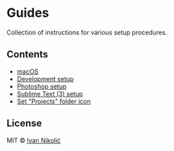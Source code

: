 # Guides

Collection of instructions for various setup procedures.

## Contents

* [macOS](macos/README.md)
* [Development setup](development/README.md)
* [Photoshop setup](photoshop/README.md)
* [Sublime Text (3) setup](https://github.com/niksy/st-settings/blob/master/README.md)
* [Set "Projects" folder icon](projects-folder-icon/README.md)

## License

MIT © [Ivan Nikolić](http://ivannikolic.com)
